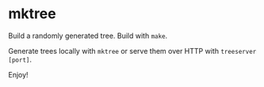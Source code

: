 mktree
======

Build a randomly generated tree. Build with `make`.

Generate trees locally with `mktree` or serve them over HTTP with `treeserver [port]`.

Enjoy!

